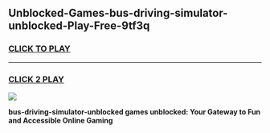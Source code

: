 
## Unblocked-Games-bus-driving-simulator-unblocked-Play-Free-9tf3q
<h3>
<a href="https://premium76.site?title=bus-driving-simulator-unblocked&ref=18A1">CLICK TO PLAY</a></h3>
<hr>

<h3>
<a href="https://premium76.site?title=bus-driving-simulator-unblocked&ref=18A1">CLICK 2 PLAY</a>
  
</h3>

<a href="https://premium76.site?title=bus-driving-simulator-unblocked&ref=18A1"><img src="https://clearcache.store/games.png"></a>


**bus-driving-simulator-unblocked games unblocked: Your Gateway to Fun and Accessible Online Gaming**
